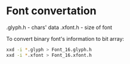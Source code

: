 # Font convertation

.glyph.h - chars' data
.xfont.h - size of font

To convert binary font's information to bit array:

```bash
xxd -i *.glyph > Font_16.glyph.h
xxd -i *.xfont > Font_16.xfont.h
```

